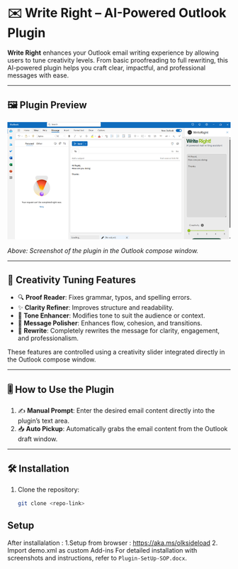 # ✉️ Write Right – AI-Powered Outlook Plugin

**Write Right** enhances your Outlook email writing experience by allowing users to tune creativity levels. From basic proofreading to full rewriting, this AI-powered plugin helps you craft clear, impactful, and professional messages with ease.

---

## 🖼️ Plugin Preview

![AI Email Enhancer Plugin Screenshot](./public/assets/image.png)

*Above: Screenshot of the plugin in the Outlook compose window.*

---

## 🚀 Creativity Tuning Features

- 🔍 **Proof Reader**: Fixes grammar, typos, and spelling errors.
- ✨ **Clarity Refiner**: Improves structure and readability.
- 🎯 **Tone Enhancer**: Modifies tone to suit the audience or context.
- 💬 **Message Polisher**: Enhances flow, cohesion, and transitions.
- 🔁 **Rewrite**: Completely rewrites the message for clarity, engagement, and professionalism.

These features are controlled using a creativity slider integrated directly in the Outlook compose window.

---

## 🎚️ How to Use the Plugin

1. ✍️ **Manual Prompt**: Enter the desired email content directly into the plugin’s text area.
2. 📥 **Auto Pickup**: Automatically grabs the email content from the Outlook draft window.

---

## 🛠️ Installation

1. Clone the repository:
   ```bash
   git clone <repo-link>

## Setup
After installalation :
1.Setup from browser : https://aka.ms/olksideload 
2. Import demo.xml as custom Add-ins
For detailed installation with screenshots and instructions, refer to `Plugin-SetUp-SOP.docx`.